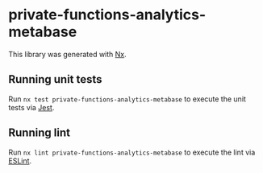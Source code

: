 # private-functions-analytics-metabase

This library was generated with [Nx](https://nx.dev).

## Running unit tests

Run `nx test private-functions-analytics-metabase` to execute the unit tests via [Jest](https://jestjs.io).

## Running lint

Run `nx lint private-functions-analytics-metabase` to execute the lint via [ESLint](https://eslint.org/).
